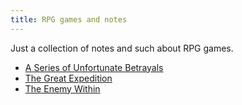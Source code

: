 ```yaml
---
title: RPG games and notes
---
```


Just a collection of notes and such about RPG games.

* [A Series of Unfortunate Betrayals](games/jaroudi)
* [The Great Expedition](games/the-great-expedition)
* [The Enemy Within](games/the-enemy-within)
